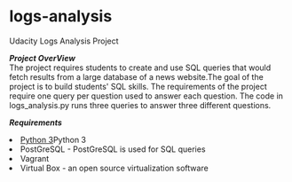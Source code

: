# logs-analysis
Udacity Logs Analysis Project

<em><b>Project OverView</b></em>
<br>
The project requires students to create and use SQL queries that would fetch results from a large database of a news website.The goal of the project is to build students' SQL skills. The requirements of the project require one query per question used to answer each question. The code in logs_analysis.py runs three queries to answer three different questions.

<em><b>Requirements</b></em>
<li><a href="https://www.python.org/download/releases/3.0/" rel="nofollow">Python 3</a>Python 3 </li>
<li>PostGreSQL - PostGreSQL is used for SQL queries</li>
<li>Vagrant </li>
<li>Virtual Box - an open source virtualization software</li>
